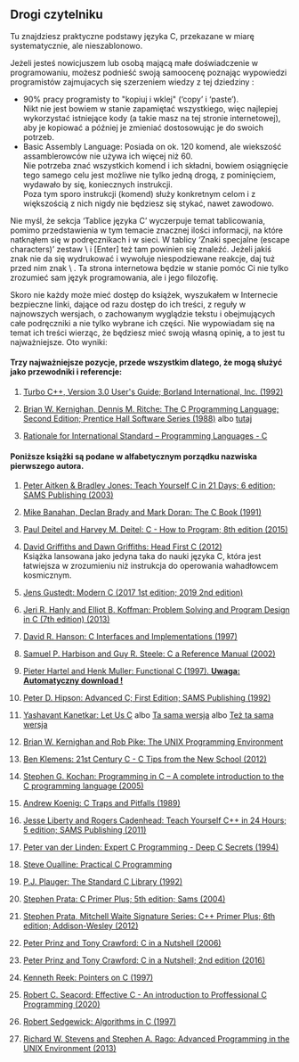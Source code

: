 ## Drogi czytelniku

Tu znajdziesz praktyczne podstawy języka C, przekazane w miarę systematycznie, ale nieszablonowo. <br>

Jeżeli jesteś nowicjuszem lub osobą mającą małe doświadczenie w programowaniu, możesz podnieść swoją samoocenę poznając wypowiedzi programistów zajmujacych się szerzeniem wiedzy z tej dziedziny : <br>
- 90% pracy programisty to "kopiuj i wklej" (‘copy’ i ‘paste’). <br>
  Nikt nie jest bowiem w stanie zapamiętać wszystkiego, więc najlepiej wykorzystać istniejące kody (a takie masz na tej stronie internetowej), aby je kopiować a później je zmieniać dostosowując je do swoich potrzeb. <br>
- Basic Assembly Language: Posiada on ok. 120 komend, ale wiekszość assamblerowców  nie używa ich więcej niż 60. <br>
  Nie potrzeba znać wszystkich komend i ich składni, bowiem osiągnięcie tego samego celu jest możliwe nie tylko jedną drogą, z pominięciem, wydawało by się,  koniecznych instrukcji. <br>
  Poza tym sporo instrukcji (komend) służy konkretnym celom i z większością z nich nigdy nie będziesz się stykać, nawet zawodowo. <br>

Nie myśl, że sekcja ‘Tablice języka C’ wyczerpuje temat  tablicowania, pomimo przedstawienia w tym temacie znacznej ilości informacji, na które natknąłem się w podręcznikach i w sieci. W tablicy ‘Znaki specjalne (escape characters)’ zestaw \ i [Enter] też tam powinien się znaleźć. Jeżeli jakiś znak nie da się wydrukować i wywołuje niespodziewane reakcje, daj tuż przed nim znak \ . Ta strona internetowa będzie w stanie pomóc Ci nie tylko zrozumieć sam język programowania, ale i jego filozofię. <br>

Skoro nie każdy może mieć dostęp do książek, wyszukałem w Internecie bezpieczne linki, dające od razu dostęp do ich treści, z reguły w najnowszych wersjach, o zachowanym wyglądzie tekstu i obejmujących całe podręczniki a nie tylko wybrane ich części. Nie wypowiadam się na temat ich treści wierząc, że będziesz mieć swoją własną opinię, a to jest tu najważniejsze. Oto wyniki: <br>

#### Trzy najważniejsze pozycje, przede wszystkim dlatego, że mogą służyć jako przewodniki i referencje:
	
1. [Turbo C++, Version 3.0 User's Guide; Borland International, Inc. (1992)](https://archive.org/details/bitsavers_borlandturide1992_32222686/page/13/mode/2up) 

2. [Brian W. Kernighan, Dennis M. Ritche: The C Programming Language; Second Edition; Prentice Hall Software Series (1988)](https://venkivasamsetti.github.io/ebookworm.github.io/Books/cse/C%20Programming%20Language%20(2nd%20Edition).pdf) 
albo [tutaj](https://github.com/media-lib/c_lib/blob/master/c/Kernighan%2C%20Ritchie%20-%20The%20C%20Programming%20Language%2C%202nd%20edition.pdf) 

3. [Rationale for International Standard – Programming Languages - C](https://www.open-std.org/JTC1/SC22/WG14/www/C99RationaleV5.10.pdf)

#### Poniższe książki są podane w alfabetycznym porządku nazwiska pierwszego autora.

1. [Peter Aitken & Bradley Jones: Teach Yourself C in 21 Days; 6 edition; SAMS Publishing (2003)](https://github.com/SlauICT/C-Programming-Year-I/blob/master/Sams%20Teach%20Yourself%20C%20in%2021%20Days%20(6th%20Edition).pdf)  

2. [Mike Banahan, Declan Brady and Mark Doran: The C Book (1991)](https://publications.gbdirect.co.uk/c_book/)  

3. [Paul Deitel and Harvey M. Deitel: C - How to Program; 8th edition (2015)](https://faculty.ksu.edu.sa/sites/default/files/c_how_to_program_with_an_introduction_to_c_global_edition_8th_edition.pdf)  

4. [David Griffiths and Dawn Griffiths: Head First C (2012)](https://karadev.net/uroci/filespdf/files/head-first-c-o-reilly-david-grifffiths-dawn-griffiths.pdf)
<br> Książka lansowana jako jedyna taka do nauki języka C, która jest łatwiejsza w zrozumieniu niż instrukcja do operowania wahadłowcem kosmicznym. 

5. [Jens Gustedt: Modern C (2017 1st edition; 2019 2nd edition)](https://hyse.org/pdf/ModernC.pdf)

6. [Jeri R. Hanly and Elliot B. Koffman: Problem Solving and Program Design in C (7th edition) (2013)](https://github.com/JBHipple/CIS236-C/blob/master/Problem%20Solving%20And%20Program%20Design%20In%20C%20-%207th%20Edition.pdf)

7. [David R. Hanson: C Interfaces and Implementations (1997)](https://github.com/Algorithm-Master/Books/blob/master/David_R_Hanson-C_Interfaces_and_Implementations-EN.pdf)

8. [Samuel P. Harbison and Guy R. Steele: C a Reference Manual (2002)](https://github.com/auspbro/ebook-c/blob/master/C%20A%20Reference%20Manual%20Fifth%20Edition.pdf)

9. [Pieter Hartel and Henk Muller: Functional C (1997).  **Uwaga: Automatyczny download !**](https://research.utwente.nl/files/5128727/book.pdf)

10. [Peter D. Hipson: Advanced C; First Edition; SAMS Publishing (1992)](https://studfile.net/preview/415063/)

11. [Yashavant Kanetkar: Let Us C](http://pdvpmtasgaon.edu.in/uploads/dptcomputer/Let%20us%20c%20-%20yashwantkanetkar.pdf)
albo
[Ta sama wersja](https://drive.google.com/file/d/0B_MYr_mKaDLuMDAyOGFkYzMtMjg4My00YjY3LWJjNzEtMWMzODQyZjNhZTJj/view?resourcekey=0-378U_IHsqHaA82lDRJxYow)
albo
[Też ta sama wersja](https://github.com/rah00l/c_language/blob/master/Let%20us%20C%20by%20Yashwant%20Kanetkar.pdf)

12. [Brian W. Kernighan and Rob Pike: The UNIX Programming Environment](https://github.com/tcd/tupe/blob/master/the-unix-programming-environment-kernighan-pike.pdf)

13. [Ben Klemens: 21st Century C - C Tips from the New School (2012)](https://karadev.net/uroci/filespdf/files/21st-century-c-o-reilly-ben-klemens.pdf)

14. [Stephen G. Kochan: Programming in C – A complete introduction to the C programming language (2005)](http://debracollege.dspaces.org/bitstream/123456789/401/1/Programming%20in%20C%20by%20Stephen%20G%20Kochan.pdf)

15. [Andrew Koenig: C Traps and Pitfalls (1989)](https://altair.pw/pub/doc/unix/C%20Traps%20and%20Pitfalls.pdf)

16. [Jesse Liberty and Rogers Cadenhead: Teach Yourself C++ in 24 Hours; 5 edition; SAMS Publishing (2011)](https://epdf.pub/sams-teach-yourself-c-in-24-hours50fb30568a883c475e33bbfe6930d12263626.html)

17. [Peter van der Linden: Expert C Programming - Deep C Secrets (1994)](https://progforperf.github.io/Expert_C_Programming.pdf)

18. [Steve Oualline: Practical C Programming](https://repo.zenk-security.com/Programmation/O%20Reilly%20-%20Practical%20C%20Programming,%203rd%20Edition.pdf)

19. [P.J. Plauger: The Standard C Library (1992)](https://github.com/courses-at-nju-by-hfwei/cpl-resources/blob/main/books/C%20References/The%20Standard%20C%20Library.pdf) 

20. [Stephen Prata: C Primer Plus; 5th edition; Sams (2004)](https://www.cl72.org/070documents/C/c-primer.pdf)

21. [Stephen Prata, Mitchell Waite Signature Series: C++ Primer Plus; 6th edition; Addison-Wesley (2012)](https://zhjwpku.com/assets/pdf/books/C++.Primer.Plus.6th.Edition.Oct.2011.pdf)  

22. [Peter Prinz and Tony Crawford: C in a Nutshell (2006)](https://github.com/AGHABEY/Books/blob/master/c-in-a-nutshell-o-reilly-peter-prinz-tony-crawford.pdf)

23. [Peter Prinz and Tony Crawford: C in a Nutshell; 2nd edition (2016)](https://github.com/b09/c_resources/blob/master/C%20in%20a%20Nutshell%2C%20Second%20Edition.pdf)

24. [Kenneth Reek: Pointers on C (1997)](https://github.com/arronwelch/C/blob/main/Pointers%20on%20C%20by%20Kenneth%20Reek%20(z-lib.org).pdf)

25. [Robert C. Seacord: Effective C - An introduction to Proffessional C Programming (2020)](https://k0d.cc/storage/books/C/Effective%20C%20An%20Introduction%20to%20Professional%20C%20Programming%20(Seacord).pdf)

26. [Robert Sedgewick: Algorithms in C (1997)](https://github.com/AzatAI/cs_books/blob/master/Algorithms%20in%20C(Robert%20Sedgewick).pdf)

27. [Richard W. Stevens and Stephen A. Rago: Advanced Programming in the UNIX Environment (2013)](https://www.unisainformatica.it/upload/files/Sistemi%20Operativi/Appunti/Advanced%20Programming%20in%20the%20UNIX%20Environment.pdf)

<br>
